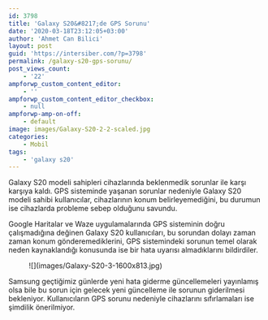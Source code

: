 ```yaml
---
id: 3798
title: 'Galaxy S20&#8217;de GPS Sorunu'
date: '2020-03-18T23:12:05+03:00'
author: 'Ahmet Can Bilici'
layout: post
guid: 'https://intersiber.com/?p=3798'
permalink: /galaxy-s20-gps-sorunu/
post_views_count:
    - '22'
ampforwp_custom_content_editor:
    - ''
ampforwp_custom_content_editor_checkbox:
    - null
ampforwp-amp-on-off:
    - default
image: images/Galaxy-S20-2-2-scaled.jpg
categories:
    - Mobil
tags:
    - 'galaxy s20'
---
```


Galaxy S20 modeli sahipleri cihazlarında beklenmedik sorunlar ile karşı karşıya kaldı. GPS sisteminde yaşanan sorunlar nedeniyle Galaxy S20 modeli sahibi kullanıcılar, cihazlarının konum belirleyemediğini, bu durumun ise cihazlarda probleme sebep olduğunu savundu.

Google Haritalar ve Waze uygulamalarında GPS sisteminin doğru çalışmadığına değinen Galaxy S20 kullanıcıları, bu sorundan dolayı zaman zaman konum gönderemediklerini, GPS sistemindeki sorunun temel olarak neden kaynaklandığı konusunda ise bir hata uyarısı almadıklarını bildirdiler.

<figure class="wp-block-image size-large">![](images/Galaxy-S20-3-1600x813.jpg)</figure>Samsung geçtiğimiz günlerde yeni hata giderme güncellemeleri yayınlamış olsa bile bu sorun için gelecek yeni güncelleme ile sorunun giderilmesi bekleniyor. Kullanıcıların GPS sorunu nedeniyle cihazlarını sıfırlamaları ise şimdilik önerilmiyor.